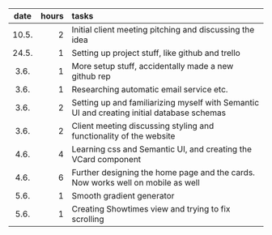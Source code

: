 | date | hours | tasks |
|:----:|----:|:----|
| 10.5. | 2 | Initial client meeting pitching and discussing the idea |
| 24.5. | 1 | Setting up project stuff, like github and trello |
| 3.6. | 1 | More setup stuff, accidentally made a new github rep |
| 3.6. | 1 | Researching automatic email service etc. |
| 3.6. | 2 | Setting up and familiarizing myself with Semantic UI and creating initial database schemas |
| 3.6. | 2 | Client meeting discussing styling and functionality of the website |
| 4.6. | 4 | Learning css and Semantic UI, and creating the VCard component |
| 4.6. | 6 | Further designing the home page and the cards. Now works well on mobile as well |
| 5.6. | 1 | Smooth gradient generator |
| 5.6. | 1 | Creating Showtimes view and trying to fix scrolling |